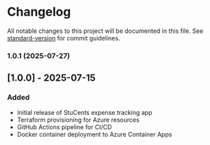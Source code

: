 # Changelog

All notable changes to this project will be documented in this file. See [standard-version](https://github.com/conventional-changelog/standard-version) for commit guidelines.

### 1.0.1 (2025-07-27)

## [1.0.0] - 2025-07-15
### Added
- Initial release of StuCents expense tracking app
- Terraform provisioning for Azure resources
- GitHub Actions pipeline for CI/CD
- Docker container deployment to Azure Container Apps

